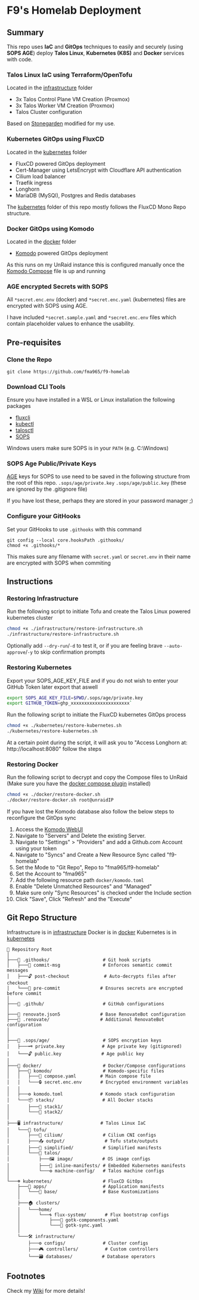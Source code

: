 # F9's Homelab Deployment

## Summary
This repo uses **IaC** and **GitOps** techniques to easily and securely (using **SOPS AGE**) deploy **Talos Linux**, **Kubernetes (K8S)** and **Docker** services with code.

### Talos Linux IaC using Terraform/OpenTofu
Located in the [infrastructure](infrastructure) folder
- 3x Talos Control Plane VM Creation (Proxmox)
- 3x Talos Worker VM Creation (Proxmox)
- Talos Cluster configuration

Based on [Stonegarden](https://blog.stonegarden.dev/articles/2024/08/talos-proxmox-tofu/) modified for my use.

###  Kubernetes GitOps using FluxCD
Located in the [kubernetes](kubernetes) folder
- FluxCD powered GitOps deployment
- Cert-Manager using LetsEncrypt with Cloudflare API authentication
- Cilium load balancer
- Traefik ingress
- Longhorn
- MariaDB (MySQl), Postgres and Redis databases

The [kubernetes](kubernetes) folder of this repo mostly follows the FluxCD Mono Repo structure.

### Docker GitOps using Komodo
Located in the [docker](docker) folder
- [Komodo](https://komo.do/) powered GitOps deployment

As this runs on my UnRaid instance this is configured manually once the [Komodo Compose](docker/komodo/) file is up and running

### AGE encrypted Secrets with SOPS
All `*secret.enc.env` (docker) and `*secret.enc.yaml` (kubernetes) files are encrypted with SOPS using AGE.

I have included `*secret.sample.yaml` and `*secret.enc.env` files which contain placeholder values to enhance the usability.

## Pre-requisites
### Clone the Repo
`git clone https://github.com/fma965/f9-homelab`

### Download CLI Tools
Ensure you have installed in a WSL or Linux installation the following packages
- [fluxcli](https://fluxcd.io/flux/cmd/)
- [kubectl](https://kubernetes.io/docs/tasks/tools/install-kubectl-linux/)
- [talosctl](https://www.talos.dev/v1.9/talos-guides/install/talosctl/) 
- [SOPS](https://github.com/getsops/sops/releases/latest)

Windows users make sure SOPS is in your `PATH` (e.g. C:\Windows)
### SOPS Age Public/Private Keys
[AGE](https://github.com/FiloSottile/age) keys for SOPS to use need to be saved in the following structure from the root of this repo.
`.sops/age/private.key` 
`.sops/age/public.key` 
(these are ignored by the .gitignore file)

If you have lost these, perhaps they are stored in your password manager ;)

### Configure your GitHooks
Set your GitHooks to use `.githooks` with this command
```
git config --local core.hooksPath .githooks/
chmod +x .githooks/*
```
This makes sure any filename with `secret.yaml` or `secret.env` in their name are encrypted with SOPS when commiting

## Instructions
### Restoring Infrastructure
Run the following script to initiate Tofu and create the Talos Linux powered kubernetes cluster

```bash
chmod +x ./infrastructure/restore-infrastructure.sh
./infrastructure/restore-infrastructure.sh
```
Optionally add `--dry-run`/`-d` to test it, or if you are feeling brave `--auto-approve`/`-y` to skip confirmation prompts

### Restoring Kubernetes
Export your SOPS_AGE_KEY_FILE and if you do not wish to enter your GitHub Token later export that aswell
```bash
export SOPS_AGE_KEY_FILE=$PWD/.sops/age/private.key
export GITHUB_TOKEN=ghp_xxxxxxxxxxxxxxxxxxxxxx`
```
Run the following script to initiate the FluxCD kubernetes GitOps process
```bash
chmod +x ./kubernetes/restore-kubernetes.sh
./kubernetes/restore-kubernetes.sh
```
At a certain point during the script, it will ask you to "Access Longhorn at: http://localhost:8080" follow the steps

### Restoring Docker
Run the following script to decrypt and copy the Compose files to UnRaid
(Make sure you have the [docker compose plugin](https://forums.unraid.net/topic/114415-plugin-docker-compose-manager/) installed)
```bash
chmod +x ./docker/restore-docker.sh
./docker/restore-docker.sh root@unraidIP
```
If you have lost the Komodo database also follow the below steps to reconfigure the GitOps sync
1. Access the [Komodo WebUI](https://komodo.f9.casa)
2. Navigate to "Servers" and Delete the existing Server.
3. Navigate to "Settings" > "Providers" and add a Github.com Account using your token
4. Navigate to "Syncs" and Create a New Resource Sync called "f9-homelab"
5. Set the Mode to "Git Repo", Repo to "fma965/f9-homelab"
6. Set the Account to "fma965"
7. Add the following resource path `docker/komodo.toml`
8. Enable "Delete Unmatched Resources" and "Managed"
9. Make sure only "Sync Resources" is checked under the Include section
10. Click "Save", Click "Refresh" and the "Execute"

## Git Repo Structure
Infrastructure is in [infrastructure](infrastructure)
Docker is in [docker](docker)
Kubernetes is in [kubernetes](kubernetes)
```
📁 Repository Root
│
├───🔧 .githooks/                    # Git hook scripts
│   ├───🐙 commit-msg                # Enforces semantic commit messages
│   ├───🔓 post-checkout             # Auto-decrypts files after checkout
│   └───🔐 pre-commit               # Ensures secrets are encrypted before commit
│
├───🤖 .github/                      # GitHub configurations
│
├───🔄 renovate.json5               # Base RenovateBot configuration
├───🔄 .renovate/                   # Additional RenovateBot configuration
│
│
├───🔑 .sops/age/                    # SOPS encryption keys
│   ├───🗝️ private.key              # Age private key (gitignored)
│   └───🔓 public.key               # Age public key
│
├───🐳 docker/                       # Docker/Compose configurations
│   ├───🦎 komodo/                   # Komodo-specific files
│   │   ├───📝 compose.yaml         # Main compose file
│   │   └───🔒 secret.enc.env       # Encrypted environment variables
│   │
│   ├───⚙️ komodo.toml              # Komodo stack configuration
│   └───📦 stacks/                  # All Docker stacks
│       ├───📁 stack1/
│       └───📁 stack2/
│
├───🖥️ infrastructure/              # Talos Linux IaC
│   └───🚀 tofu/
│       ├───🔗 cilium/               # Cilium CNI configs
│       ├───📤 output/               # Tofu state/outputs
│       ├───🔄 simplified/           # Simplified manifests
│       └───🤖 talos/
│           ├───🖼️ image/           # OS image configs
│           ├───📜 inline-manifests/ # Embedded Kubernetes manifests
│           └───⚙️ machine-config/   # Talos machine configs
│
└───☸️ kubernetes/                   # FluxCD GitOps
    ├───📱 apps/                     # Application manifests
    │   └───📌 base/                 # Base Kustomizations
    │
    ├───🏠 clusters/
    │   └───home/
    │       └───🌀 flux-system/       # Flux bootstrap configs
    │           ├───📜 gotk-components.yaml
    │           └───📜 gotk-sync.yaml
    │
    └───🛠️ infrastructure/
        ├───⚙️ configs/              # Cluster configs
        ├───🎮 controllers/          # Custom controllers
        └───🗃️ databases/           # Database operators
```

## Footnotes
Check my [Wiki](https://wiki.f9.casa) for more details!